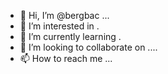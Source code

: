 - 👋 Hi, I’m @bergbac ...
- 👀 I’m interested in .
- 🌱 I’m currently learning .
- 💞️ I’m looking to collaborate on ....
- 📫 How to reach me ...

<!---
bergbac/bergbac is a ✨ special ✨ repository because its `README.md` (this file) appears on your GitHub profile.
You can click the Preview link to take a look at your changes.
--->
